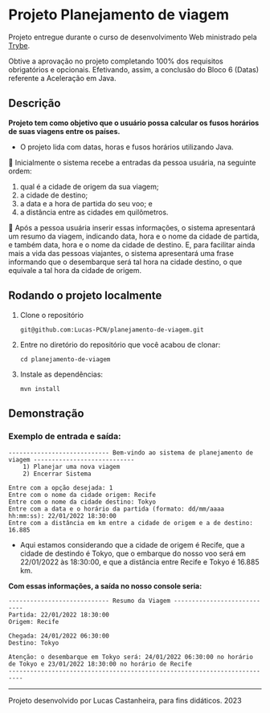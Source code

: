 # Projeto Planejamento de viagem

<p>Projeto entregue durante o curso de desenvolvimento Web ministrado pela <a href="https://www.betrybe.com" targe="_blank" rel="nofollow">Trybe</a>.</p>

<p>Obtive a aprovação no projeto completando 100% dos requisitos obrigatórios e opcionais. Efetivando, assim, a conclusão do Bloco 6 (Datas) referente a Aceleração em Java.</p>

## Descrição
**Projeto tem como objetivo que o usuário possa calcular os fusos horários de suas viagens entre os países.**
  
  - O projeto lida com datas, horas e fusos horários utilizando Java.
  
:pushpin: Inicialmente o sistema recebe a entradas da pessoa usuária, na seguinte ordem:
  1. qual é a cidade de origem da sua viagem;
  2. a cidade de destino;
  3. a data e a hora de partida do seu voo; e
  4. a distância entre as cidades em quilômetros.
  
:pushpin: Após a pessoa usuária inserir essas informações, o sistema apresentará um resumo da viagem, indicando data, hora e o nome da cidade de partida, e também data, hora e o nome da cidade de destino. E, para facilitar ainda mais a vida das pessoas viajantes, o sistema apresentará uma frase informando que o desembarque será tal hora na cidade destino, o que equivale a tal hora da cidade de origem.

## Rodando o projeto localmente
  1. Clone o repositório
   
     `git@github.com:Lucas-PCN/planejamento-de-viagem.git`
    
  2. Entre no diretório do repositório que você acabou de clonar:
  
     `cd planejamento-de-viagem`

  3. Instale as dependências:
    
     `mvn install`

## Demonstração
### Exemplo de entrada e saída:

```
---------------------------- Bem-vindo ao sistema de planejamento de viagem ----------------------------
	1) Planejar uma nova viagem
	2) Encerrar Sistema

Entre com a opção desejada: 1
Entre com o nome da cidade origem: Recife
Entre com o nome da cidade destino: Tokyo
Entre com a data e o horário da partida (formato: dd/mm/aaaa hh:mm:ss): 22/01/2022 18:30:00
Entre com a distância em km entre a cidade de origem e a de destino: 16.885
```
 - Aqui estamos considerando que a cidade de origem é Recife, que a cidade de destindo é Tokyo, que o embarque do nosso voo será em 22/01/2022 às 18:30:00, e que a distância entre Recife e Tokyo é 16.885 km. 
 
 **Com essas informações, a saída no nosso console seria:**

```
---------------------------- Resumo da Viagem ----------------------------
Partida: 22/01/2022 18:30:00
Origem: Recife

Chegada: 24/01/2022 06:30:00
Destino: Tokyo

Atenção: o desembarque em Tokyo será: 24/01/2022 06:30:00 no horário de Tokyo e 23/01/2022 18:30:00 no horário de Recife
--------------------------------------------------------------------------
```
---

Projeto desenvolvido por Lucas Castanheira, para fins didáticos. 2023
